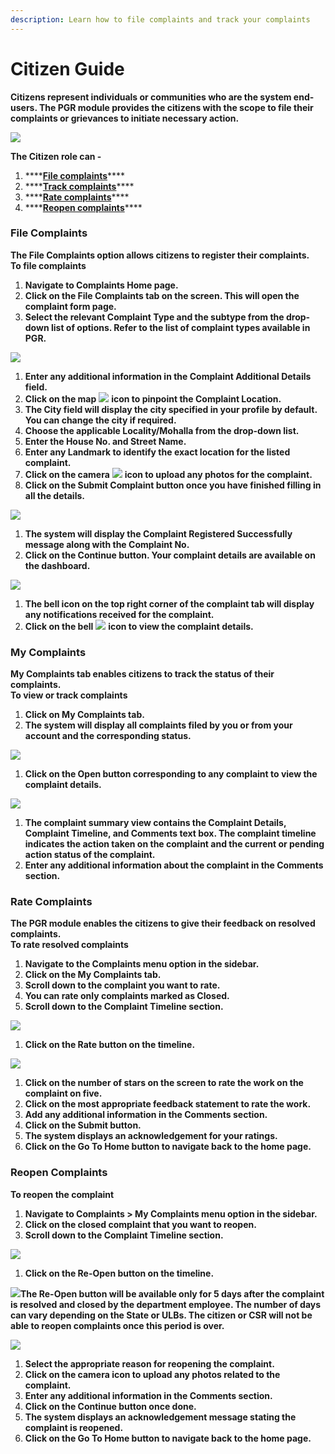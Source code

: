 ```yaml
---
description: Learn how to file complaints and track your complaints
---
```


# Citizen Guide

**Citizens represent individuals or communities who are the system end-users. The PGR module provides the citizens with the scope to file their complaints or grievances to initiate necessary action.**

![](https://docs.google.com/drawings/u/0/d/sh9pHnY8TbVwce4nP-X_Sdg/image?w=425&h=214&rev=112&ac=1&parent=1pR9OLsrbm5UDtHSuq-Iv2BM78gUTwagbwGpCMGdeqrg)

**The Citizen role can -**

1. \*\*\*\*[**File complaints**](https://app.gitbook.com/@egov-digit/s/external/understand-digit/product-user-guides/public-grievance/citizen-guide#file-complaints)\*\*\*\*
2. \*\*\*\*[**Track complaints**](https://app.gitbook.com/@egov-digit/s/external/understand-digit/product-user-guides/public-grievance/citizen-guide#my-complaints)\*\*\*\*
3. \*\*\*\*[**Rate complaints**](https://app.gitbook.com/@egov-digit/s/external/understand-digit/product-user-guides/public-grievance/citizen-guide#rate-complaints)\*\*\*\*
4. \*\*\*\*[**Reopen complaints**](https://app.gitbook.com/@egov-digit/s/external/understand-digit/product-user-guides/public-grievance/citizen-guide#reopen-complaints)\*\*\*\*

### **File Complaints**

**The File Complaints option allows citizens to register their complaints.   
To file complaints**

1. **Navigate to Complaints Home page.** 
2. **Click on the File Complaints tab on the screen. This will open the complaint form page.**
3. **Select the relevant Complaint Type and the subtype from the drop-down list of options. Refer to the list of complaint types available in PGR.**

![](https://docs.google.com/drawings/u/0/d/sa372GYgtBITUupIQZK8BpA/image?w=624&h=457&rev=8&ac=1&parent=1pR9OLsrbm5UDtHSuq-Iv2BM78gUTwagbwGpCMGdeqrg)

1. **Enter any additional information in the Complaint Additional Details field.**
2. **Click on the map** ![](https://lh6.googleusercontent.com/Tb0JpM-oURDy9qhH7F4LITbbrFVqAB8aWv69et5RaDEyzN4wLKA0KBGBGtcWXyn8xhwR9K0tf_9w3SKPhMu3_3go2w_KG3axcTko-OlvM7_ndMyKxnF2NNvnvXMnOjNjrNlEFm0_)  **icon to pinpoint the Complaint Location.**
3. **The City field will display the city specified in your profile by default. You can change the city if required.**
4. **Choose the applicable Locality/Mohalla from the drop-down list.**
5. **Enter the House No. and Street Name.**
6. **Enter any Landmark to identify the exact location for the listed complaint.** 
7. **Click on the camera** ![](https://lh5.googleusercontent.com/i3Z0ifdkN7rCTzGL4tuRylboF_6NII2XsA39nq8rjyODj70xnI6E8AacqgJ1yoOazCnti1BJzTXXOybYcGgXpEyiTsugTgx6s078mjLIXoneJ5P7MCMysdMhYDHHazmMcnN92-Qn)  **icon to upload any photos for the complaint.**
8. **Click on the Submit Complaint button once you have finished filling in all the details.**

![](https://lh6.googleusercontent.com/MsZIJ3A2-bTvvv_NpxWb3t3u6O9VbdnC_jcZV64AMOlBOHd6Q2l2dBsJo6Lp2cfCuC8z3GDPrUkwT68GfQnc8ls76GsoGeg1dCO48k4Shw0Tv69n-jWKD-5CN6pTwM1jabhtgCbk)

1. **The system will display the Complaint Registered Successfully message along with the Complaint No.**
2. **Click on the Continue button. Your complaint details are available on the dashboard.**

![](https://lh4.googleusercontent.com/JsuSwZN1YEjovJ9Mezq5STjFjnB-KoMTc-bL3RlIZsYkccDYgMdzd48mtYXf0cNfzvtOc1gpkHT7KdVdZpfo1ZraW4A39P7WU-KGm99pQ9_flbuHvlOyJ-zeIKRbyjhmio3fhNE5)

1. **The bell icon on the top right corner of the complaint tab will display any notifications received for the complaint.**
2. **Click on the bell** ![](https://lh5.googleusercontent.com/vODtR2YU20TBPUG_0UJRjeh9gtAX7LKHP-dYrLbGuvz1d9VF2ZFcVoVvYKqjCxrP_TFcT0s4BhlSa1at8AvAjnH8Y0ez2L8ZKuVnH6VdaUNCqpk91VPxM0vYbexdz7jxk9g5rSSB) **icon to view the complaint details.**

### **My Complaints**

**My Complaints tab enables citizens to track the status of their complaints.   
To view or track complaints**

1. **Click on My Complaints tab.**
2. **The system will display all complaints filed by you or from your account and the corresponding status.**

![](https://lh6.googleusercontent.com/Qrp5X0sRtvLoRYpWhrwGJqbiNIFcDBrwykegC3IbeUbryJrF2uGYUJZJvcAplJuYzqSFDiU8pMB0IKW_LG6W238LwCqpwixImfLBP6l0FLR6M1wyZVC-0JkDYbdmODmFCw3p0tnE)

1. **Click on the Open button corresponding to any complaint to view the complaint details.**

![](https://lh6.googleusercontent.com/sCstNQhHsU_4VSjNaeNShwwlWP9JVv_hRyB4SJ9POwUqROVSnMYPgSqcKcsWvPtN-Y_UJP0okQ5xGlkTqsb0Mp6TET-E60tkOZVPUYwoSqpt2LrIziZmNKIHulAbuMj-yfp3VDKn)

1. **The complaint summary view contains the Complaint Details, Complaint Timeline, and Comments text box. The complaint timeline indicates the action taken on the complaint and the current or pending action status of the complaint.**
2. **Enter any additional information about the complaint in the Comments section.**

### **Rate Complaints**

**The PGR module enables the citizens to give their feedback on resolved complaints.   
To rate resolved complaints**

1. **Navigate to the Complaints menu option in the sidebar.**
2. **Click on the My Complaints tab.**
3. **Scroll down to the complaint you want to rate.** 
4. **You can rate only complaints marked as Closed.**
5. **Scroll down to the Complaint Timeline section.**

![](https://lh4.googleusercontent.com/YrDkHeVMyf8WdXykJ8oEkQbX43nhn4u2g7Zvmfh1FXNvCHJrkj2eS6bCgeOL1ZC5vRM9YN6Z3XmYu4BWd55GaUI854VkF_09bDOjjkoIvR5nwn7Swl4g7zI4tHVEHXPxzYRIIREb)

1. **Click on the Rate button on the timeline.**

![](https://lh5.googleusercontent.com/TI3k2EiJUD0lB5zwTqKtgFYn5VVJQwRtcMpQBaUC6y9Z7Fcg4OJrTm42S0iO9qTVBBzgfDTcu0C5qarsgzthwRvEzzrM2KOnbt6CLNWAUyOy48COADImO-haH_EDM_vLbpsxO1dZ)

1. **Click on the number of stars on the screen to rate the work on the complaint on five.**
2. **Click on the most appropriate feedback statement to rate the work.**
3. **Add any additional information in the Comments section.**
4. **Click on the Submit button.**
5. **The system displays an acknowledgement for your ratings.**
6. **Click on the Go To Home button to navigate back to the home page.**

### **Reopen Complaints**

**To reopen the complaint**

1. **Navigate to Complaints &gt; My Complaints menu option in the sidebar.**
2. **Click on the closed complaint that you want to reopen.**
3. **Scroll down to the Complaint Timeline section.**

![](https://lh6.googleusercontent.com/4wAdWqA_U-UpkWgBFt9Nfqz25_SMQskdaBrclRtRd6tSOei5sj3TqrLH96kViDib4X9QFEnd7mzxMl-FzDJK7k1K-ENldTmt8dfTwidrDmNZdusuZM5zE19c2sGoXEJ3Wu-RAnMo)

1. **Click on the Re-Open button on the timeline.**

![](https://lh3.googleusercontent.com/K8DjKt00FSoGT-MOFHp4TAbhPOasficXgB7Qzl7U-GleSYbHzM4a0JwNgxu1Jw0rk7rAQC_PMftcV0O_s6krZs7VTQAe2LdbaPb2ftt_uSwDYz9x8xu6uy2CbYplB1LqJ1e0RoIn)**The Re-Open button will be available only for 5 days after the complaint is resolved and closed by the department employee. The number of days can vary depending on the State or ULBs. The citizen or CSR will not be able to reopen complaints once this period is over.**  


![](https://lh6.googleusercontent.com/_0q7cIz6f_poIUNzZTFJkEESK1JN0fgO7urTnmndOvypUh85LnR8A7i01HWSVt_YoWgqMfEgnfzKvE2_Jf-9Z3UNhg5X2he4-B1VpHov7zURq-o8krkYSnjS321n2_8C1L15hsJi)

1. **Select the appropriate reason for reopening the complaint.**
2. **Click on the camera icon to upload any photos related to the complaint.**
3. **Enter any additional information in the Comments section.**
4. **Click on the Continue button once done.**
5. **The system displays an acknowledgement message stating the complaint is reopened.**
6. **Click on the Go To Home button to navigate back to the home page.**

